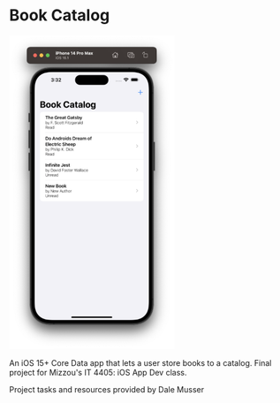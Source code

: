 # Book Catalog

![alt text](Screenshots/mainView.png "Overview")

An iOS 15+ Core Data app that lets a user store books to a catalog. Final project for Mizzou's IT 4405: iOS App Dev class.

Project tasks and resources provided by Dale Musser
